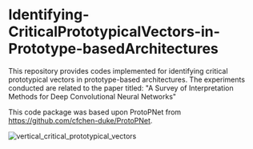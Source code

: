 # Identifying-CriticalPrototypicalVectors-in-Prototype-basedArchitectures

This repository provides codes implemented for identifying critical prototypical vectors in prototype-based architectures. The experiments conducted are related to the paper titled: "A Survey of Interpretation Methods for Deep Convolutional Neural Networks"

This code package was based upon ProtoPNet from https://github.com/cfchen-duke/ProtoPNet. 



![vertical_critical_prototypical_vectors](https://github.com/hamedbehzadi/Identifying_CriticalPrototypicalVectors_in_Prototype-basedArchitectures/assets/45251957/4e70b588-a90f-4ed4-baf9-410a9f6f18a8)

